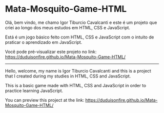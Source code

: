 # Mata-Mosquito-Game-HTML
Olá, bem vindo, me chamo Igor Tiburcio Cavalcanti e este é um projeto que criei ao longo dos meus estudos em HTML, CSS e JavaScript.

Está é um jogo básico feito com HTML, CSS e JavaScript com o intuito de praticar o aprendizado em JavaScript.

Você pode pré-visualizar este projeto no link: https://duduisonfire.github.io/Mata-Mosquito-Game-HTML/

---
Hello, welcome, my name is Igor Tiburcio Cavalcanti and this is a project that I created during my studies in HTML, CSS and JavaScript.

This is a basic game made with HTML, CSS and JavaScript in order to practice learning JavaScript.

You can preview this project at the link: https://duduisonfire.github.io/Mata-Mosquito-Game-HTML/
